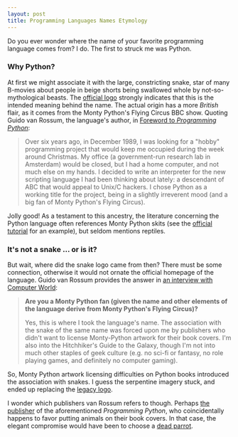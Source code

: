 ```yaml
---
layout: post
title: Programming Languages Names Etymology
---
```


Do you ever wonder where the name of your favorite programming
language comes from?  I do.  The first to struck me was Python.

### Why Python?

At first we might associate it with the large, constricting snake,
star of many B-movies about people in beige shorts being swallowed
whole by not-so-mythological beasts.  The [official logo][3] strongly
indicates that this is the intended meaning behind the name.  The
actual origin has a more _British_ flair, as it comes from the Monty
Python's Flying Circus BBC show.  Quoting Guido van Rossum, the
language's author, in [Foreword to _Programming Python_][1]:

> Over six years ago, in December 1989, I was looking for a "hobby"
> programming project that would keep me occupied during the week around
> Christmas. My office (a government-run research lab in Amsterdam)
> would be closed, but I had a home computer, and not much else on my
> hands. I decided to write an interpreter for the new scripting
> language I had been thinking about lately: a descendant of ABC that
> would appeal to Unix/C hackers. I chose Python as a working title for
> the project, being in a slightly irreverent mood (and a big fan of
> Monty Python's Flying Circus).

Jolly good!  As a testament to this ancestry, the literature
concerning the Python language often references Monty Python skits (see
the [official tutorial][2] for an example), but seldom mentions
reptiles.

### It's not a snake ... or is it?

But wait, where did the snake logo came from then?  There must be some
connection, otherwise it would not ornate the official homepage of the
language. Guido van Rossum provides the answer in
[an interview with Computer World][4]:

> **Are you a Monty Python fan (given the name and other elements of the
> language derive from Monty Python's Flying Circus)?**
>
> Yes, this is where I took the language's name. The association with
> the snake of the same name was forced upon me by publishers who didn't
> want to license Monty-Python artwork for their book covers. I'm also
> into the Hitchhiker's Guide to the Galaxy, though I'm not into much
> other staples of geek culture (e.g. no sci-fi or fantasy, no role
> playing games, and definitely no computer gaming).

So, Monty Python artwork licensing difficulties on Python books
introduced the association with snakes.  I guess the serpentine
imagery stuck, and ended up replacing the [legacy logo][5].

I wonder which publishers van Rossum refers to though.  Perhaps
[the publisher][6] of the aforementioned _Programming Python_, who
coincidentally happens to favor putting animals on their book covers.
In that case, the elegant compromise would have been to choose a
[dead parrot][7].

[1]: http://www.python.org/doc/essays/foreword/
[2]: http://docs.python.org/tutorial/controlflow.html#keyword-arguments
[3]: http://www.python.org/
[5]: https://upload.wikimedia.org/wikipedia/commons/7/72/Python_logo_1990s.svg
[4]: http://www.computerworld.com.au/article/255835/a-z_programming_languages_python/
[6]: http://oreilly.com/
[7]: http://pythonline.com/youtube_archive/parrot-sketch
